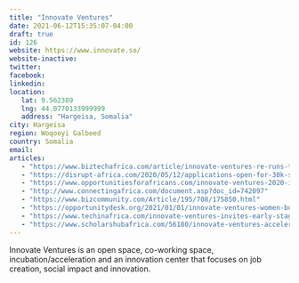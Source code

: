 ```yaml
---
title: "Innovate Ventures"
date: 2021-06-12T15:35:07-04:00
draft: true
id: 126
website: https://www.innovate.so/
website-inactive: 
twitter: 
facebook: 
linkedin: 
location: 
   lat: 9.562389
   lng: 44.0770133999999
   address: "Hargeisa, Somalia"
city: Hargeisa
region: Woqooyi Galbeed
country: Somalia
email: 
articles:
   - "https://www.biztechafrica.com/article/innovate-ventures-re-runs-tech-accelerator-somali-/12399/"
   - "https://disrupt-africa.com/2020/05/12/applications-open-for-30k-somali-accelerator-programme/"
   - "https://www.opportunitiesforafricans.com/innovate-ventures-2020-innovate-accelerator-program/"
   - "http://www.connectingafrica.com/document.asp?doc_id=742097"
   - "https://www.bizcommunity.com/Article/195/708/175850.html"
   - "https://opportunitydesk.org/2021/01/01/innovate-ventures-women-business-accelerator-2021/"
   - "https://www.techinafrica.com/innovate-ventures-invites-early-stage-somali-startups-2020-innovate-accelerator-program/"
   - "https://www.scholarshubafrica.com/56180/innovate-ventures-accelerator-programme-startups-somali-region/"
---
```

Innovate Ventures is an open space, co-working space, incubation/acceleration and an innovation center that focuses on job creation, social impact and innovation.
